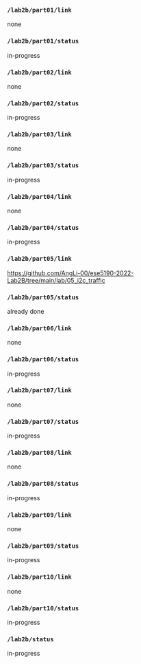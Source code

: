 ### `/lab2b/part01/link`
none
### `/lab2b/part01/status`
in-progress
### `/lab2b/part02/link`
none
### `/lab2b/part02/status`
in-progress
### `/lab2b/part03/link`
none
### `/lab2b/part03/status`
in-progress
### `/lab2b/part04/link`
none
### `/lab2b/part04/status`
in-progress
### `/lab2b/part05/link`
https://github.com/AngLi-00/ese5190-2022-Lab2B/tree/main/lab/05_i2c_traffic
### `/lab2b/part05/status`
already done
### `/lab2b/part06/link`
none
### `/lab2b/part06/status`
in-progress
### `/lab2b/part07/link`
none
### `/lab2b/part07/status`
in-progress
### `/lab2b/part08/link`
none
### `/lab2b/part08/status`
in-progress
### `/lab2b/part09/link`
none
### `/lab2b/part09/status`
in-progress
### `/lab2b/part10/link`
none
### `/lab2b/part10/status`
in-progress
### `/lab2b/status`
in-progress
